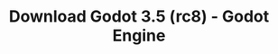 ---
# Generated by /tools/generators/src/download_archive_generator !!! do not edit by hand !!!
title: 'Download Godot 3.5 (rc8) - Godot Engine'
type: 'download/archive'
name: '3.5'
flavor: 'rc8'
release_date: '2022-07-28T03:00:00-00:00'
release_notes: 'article/release-candidate-godot-3-5-rc-8/'
primaryPlatforms:
  - 'android.apk'
  - 'macos.universal'
  - 'windows.64'
  - 'linux_server.headless.64'
  - 'web'
  - 'templates'
links:
  android.apk:
    name: 'android.apk'
    title: 'Android'
    caption: 'Universal APK (ARM64 + ARMv7 + x86_64 + x86)'
    tags:
      - 'APK download'
      - 'ARM64/v7'
      - 'x86 (64 & 32 bit)'
    hosts:
      github_builds:
        regular: 'https://github.com/godotengine/godot-builds/releases/download/3.5-rc8/Godot_v3.5-rc8_android_editor.apk'
        mono: '#'
      github:
        regular: 'https://github.com/godotengine/godot/releases/download/3.5-rc8/Godot_v3.5-rc8_android_editor.apk'
        mono: '#'
  macos.universal:
    name: 'macos.universal'
    title: 'macOS'
    caption: 'Universal (x86_64 + Apple Silicon)'
    tags:
      - 'Intel/Apple Silicon'
      - '64 bit'
    hosts:
      github_builds:
        regular: 'https://github.com/godotengine/godot-builds/releases/download/3.5-rc8/Godot_v3.5-rc8_osx.universal.zip'
        mono: 'https://github.com/godotengine/godot-builds/releases/download/3.5-rc8/Godot_v3.5-rc8_mono_osx.universal.zip'
      github:
        regular: 'https://github.com/godotengine/godot/releases/download/3.5-rc8/Godot_v3.5-rc8_osx.universal.zip'
        mono: 'https://github.com/godotengine/godot/releases/download/3.5-rc8/Godot_v3.5-rc8_mono_osx.universal.zip'
  windows.64:
    name: 'windows.64'
    title: 'Windows'
    caption: 'Standard (x86_64)'
    tags:
      - '64 bit'
    hosts:
      github_builds:
        regular: 'https://github.com/godotengine/godot-builds/releases/download/3.5-rc8/Godot_v3.5-rc8_win64.exe.zip'
        mono: 'https://github.com/godotengine/godot-builds/releases/download/3.5-rc8/Godot_v3.5-rc8_mono_win64.zip'
      github:
        regular: 'https://github.com/godotengine/godot/releases/download/3.5-rc8/Godot_v3.5-rc8_win64.exe.zip'
        mono: 'https://github.com/godotengine/godot/releases/download/3.5-rc8/Godot_v3.5-rc8_mono_win64.zip'
  linux_server.headless.64:
    name: 'linux_server.headless.64'
    title: 'Linux Server'
    caption: 'Headless (x86_64)'
    tags:
      - '64 bit'
      - 'Headless'
    hosts:
      github_builds:
        regular: 'https://github.com/godotengine/godot-builds/releases/download/3.5-rc8/Godot_v3.5-rc8_linux_headless.64.zip'
        mono: 'https://github.com/godotengine/godot-builds/releases/download/3.5-rc8/Godot_v3.5-rc8_mono_linux_headless_64.zip'
      github:
        regular: 'https://github.com/godotengine/godot/releases/download/3.5-rc8/Godot_v3.5-rc8_linux_headless.64.zip'
        mono: 'https://github.com/godotengine/godot/releases/download/3.5-rc8/Godot_v3.5-rc8_mono_linux_headless_64.zip'
  web:
    name: 'web'
    title: 'Web editor'
    caption: ''
    tags:
      - 'Self-hosted'
      - 'Cross-platform'
    hosts:
      github_builds:
        regular: 'https://github.com/godotengine/godot-builds/releases/download/3.5-rc8/Godot_v3.5-rc8_web_editor.zip'
        mono: '#'
      github:
        regular: 'https://github.com/godotengine/godot/releases/download/3.5-rc8/Godot_v3.5-rc8_web_editor.zip'
        mono: '#'
  linux.64:
    name: 'linux.64'
    title: 'Linux'
    caption: 'Standard (x86_64)'
    tags:
      - '64 bit'
    hosts:
      github_builds:
        regular: 'https://github.com/godotengine/godot-builds/releases/download/3.5-rc8/Godot_v3.5-rc8_x11.64.zip'
        mono: 'https://github.com/godotengine/godot-builds/releases/download/3.5-rc8/Godot_v3.5-rc8_mono_x11_64.zip'
      github:
        regular: 'https://github.com/godotengine/godot/releases/download/3.5-rc8/Godot_v3.5-rc8_x11.64.zip'
        mono: 'https://github.com/godotengine/godot/releases/download/3.5-rc8/Godot_v3.5-rc8_mono_x11_64.zip'
  linux.32:
    name: 'linux.32'
    title: 'Linux'
    caption: 'Standard (x86)'
    tags:
      - '32 bit'
    hosts:
      github_builds:
        regular: 'https://github.com/godotengine/godot-builds/releases/download/3.5-rc8/Godot_v3.5-rc8_x11.32.zip'
        mono: 'https://github.com/godotengine/godot-builds/releases/download/3.5-rc8/Godot_v3.5-rc8_mono_x11_32.zip'
      github:
        regular: 'https://github.com/godotengine/godot/releases/download/3.5-rc8/Godot_v3.5-rc8_x11.32.zip'
        mono: 'https://github.com/godotengine/godot/releases/download/3.5-rc8/Godot_v3.5-rc8_mono_x11_32.zip'
  windows.32:
    name: 'windows.32'
    title: 'Windows'
    caption: 'Standard (x86)'
    tags:
      - '32 bit'
    hosts:
      github_builds:
        regular: 'https://github.com/godotengine/godot-builds/releases/download/3.5-rc8/Godot_v3.5-rc8_win32.exe.zip'
        mono: 'https://github.com/godotengine/godot-builds/releases/download/3.5-rc8/Godot_v3.5-rc8_mono_win32.zip'
      github:
        regular: 'https://github.com/godotengine/godot/releases/download/3.5-rc8/Godot_v3.5-rc8_win32.exe.zip'
        mono: 'https://github.com/godotengine/godot/releases/download/3.5-rc8/Godot_v3.5-rc8_mono_win32.zip'
  linux_server.64:
    name: 'linux_server.64'
    title: 'Linux Server'
    caption: 'Standard (x86_64)'
    tags:
      - '64 bit'
    hosts:
      github_builds:
        regular: 'https://github.com/godotengine/godot-builds/releases/download/3.5-rc8/Godot_v3.5-rc8_linux_server.64.zip'
        mono: 'https://github.com/godotengine/godot-builds/releases/download/3.5-rc8/Godot_v3.5-rc8_mono_linux_server_64.zip'
      github:
        regular: 'https://github.com/godotengine/godot/releases/download/3.5-rc8/Godot_v3.5-rc8_linux_server.64.zip'
        mono: 'https://github.com/godotengine/godot/releases/download/3.5-rc8/Godot_v3.5-rc8_mono_linux_server_64.zip'
  aar_library:
    name: 'aar_library'
    title: 'AAR library'
    caption: ''
    tags:
      - 'Android plugins'
      - 'Java'
      - 'Kotlin'
    hosts:
      github_builds:
        regular: 'https://github.com/godotengine/godot-builds/releases/download/3.5-rc8/godot-lib.3.5.rc8.release.aar'
        mono: 'https://github.com/godotengine/godot-builds/releases/download/3.5-rc8/godot-lib.3.5.rc8.mono.release.aar'
      github:
        regular: 'https://github.com/godotengine/godot/releases/download/3.5-rc8/godot-lib.3.5.rc8.release.aar'
        mono: 'https://github.com/godotengine/godot/releases/download/3.5-rc8/godot-lib.3.5.rc8.mono.release.aar'
  templates:
    name: 'templates'
    title: 'Export templates'
    caption: ''
    tags:
      - 'Used to export your games to all supported platforms'
    hosts:
      github_builds:
        regular: 'https://github.com/godotengine/godot-builds/releases/download/3.5-rc8/Godot_v3.5-rc8_export_templates.tpz'
        mono: 'https://github.com/godotengine/godot-builds/releases/download/3.5-rc8/Godot_v3.5-rc8_mono_export_templates.tpz'
      github:
        regular: 'https://github.com/godotengine/godot/releases/download/3.5-rc8/Godot_v3.5-rc8_export_templates.tpz'
        mono: 'https://github.com/godotengine/godot/releases/download/3.5-rc8/Godot_v3.5-rc8_mono_export_templates.tpz'
---